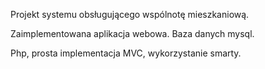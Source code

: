 Projekt systemu obsługującego wspólnotę mieszkaniową. 

Zaimplementowana aplikacja webowa. Baza danych mysql.

Php, prosta implementacja MVC, wykorzystanie smarty.